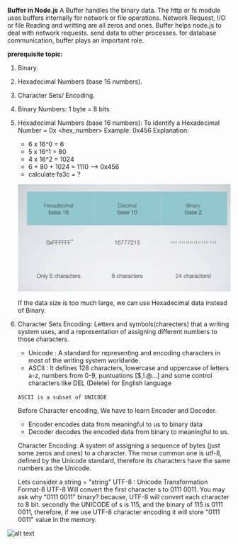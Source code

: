 __Buffer in Node.js__
A Buffer handles the binary data. The http or fs module uses buffers internally for network or file operations.
Network Request, I/O or file Reading and writting are all zeros and ones. Buffer helps node.js to deal with network requests.
send data to other processes. for database communication, buffer plays an important role. 


__prerequisite topic:__
1. Binary. 
2. Hexadecimal Numbers (base 16 numbers).
3. Character Sets/ Encoding.

1. Binary Numbers:
   1 byte = 8 bits

2. Hexadecimal Numbers (base 16 numbers):
    To identify a Hexadecimal Number = 0x <hex_number>
    Example: 0x456
    Explanation: 
    - 6 x 16^0 = 6
    - 5 x 16^1 = 80
    - 4 x 16^2 = 1024
    - 6 + 80 + 1024 = 1110 --> 0x456 
    - calculate fa3c = ?


    ![alt text](./public/image.png)

    If the data size is too much large, we can use Hexadecimal data instead of Binary. 

3. Character Sets Encoding: Letters and symbols(charecters) that a writing system uses, and a representation of assigning different numbers
    to those characters.
    - Unicode : A standard for representing and encoding characters in most of the writing system worldwide.
    - ASCII : It defines 128 characters, lowercase and uppercase of letters a-z, numbers from 0-9, puntuations [$,!.@...]
    and some control characters like DEL (Delete) for English language

    `ASCII is a subset of UNICODE`

    Before Character encoding, We have to learn Encoder and Decoder. 
    - Encoder encodes data from meaningful to us to binary data
    - Decoder decodes the encoded data from binary to meaningful to us. 

    Character Encoding: A system of assigning a sequence of bytes (just some zeros and ones) to a character. The mose common one is utf-8,
    defined by the Unicode standard, therefore its characters have the same numbers as the Unicode. 

    Lets consider a string = "string"
    UTF-8 : Unicode Transformation Format-8
    UTF-8 Will convert the first character s  to 0111 0011. You may ask why  "0111 0011" binary? because, UTF-8 will convert  each character
    to 8 bit. secondly the UNICODE of s is 115, and the binary of 115 is  0111 0011, therefore, if we use UTF-8 character encoding it will store "0111 0011" value in the memory. 

![alt text](.public/string.png)